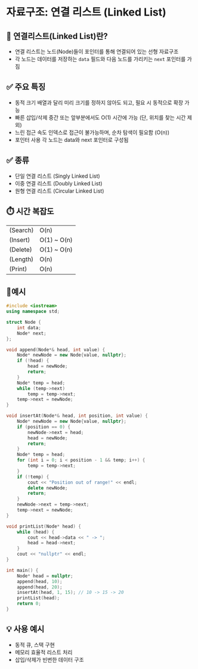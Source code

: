#  자료구조: 연결 리스트 (Linked List)

##  📂 연결리스트(Linked List)란?
- 연결 리스트는 노드(Node)들이 포인터를 통해 연결되어 있는 선형 자료구조 
- 각 노드는 데이터를 저장하는 `data` 필드와 다음 노드를 가리키는 `next` 포인터를 가짐

## ✅ 주요 특징

- 동적 크기	배열과 달리 미리 크기를 정하지 않아도 되고, 필요 시 동적으로 확장 가능
- 빠른 삽입/삭제	중간 또는 앞부분에서도 O(1) 시간에 가능 (단, 위치를 찾는 시간 제외)
- 느린 접근 속도	인덱스로 접근이 불가능하며, 순차 탐색이 필요함 (O(n))
- 포인터 사용	각 노드는 data와 next 포인터로 구성됨

## ✅ 종류

- 단일 연결 리스트 (Singly Linked List)
- 이중 연결 리스트 (Doubly Linked List)
- 원형 연결 리스트 (Circular Linked List)

## ⏱️ 시간 복잡도
|            |                  |
|------------|------------------|
|(Search)	| O(n)	|
|  (Insert)	| O(1) ~ O(n)	|
|  (Delete)	| O(1) ~ O(n)	|
|  (Length) | O(n)|	
|  (Print)	| O(n)|	


## 🔹예시

```cpp
#include <iostream>
using namespace std;

struct Node {
    int data;
    Node* next;
};

void append(Node*& head, int value) {
    Node* newNode = new Node{value, nullptr};
    if (!head) {
        head = newNode;
        return;
    }
    Node* temp = head;
    while (temp->next)
        temp = temp->next;
    temp->next = newNode;
}

void insertAt(Node*& head, int position, int value) {
    Node* newNode = new Node{value, nullptr};
    if (position == 0) {
        newNode->next = head;
        head = newNode;
        return;
    }
    Node* temp = head;
    for (int i = 0; i < position - 1 && temp; i++) {
        temp = temp->next;
    }
    if (!temp) {
        cout << "Position out of range!" << endl;
        delete newNode;
        return;
    }
    newNode->next = temp->next;
    temp->next = newNode;
}

void printList(Node* head) {
    while (head) {
        cout << head->data << " -> ";
        head = head->next;
    }
    cout << "nullptr" << endl;
}

int main() {
    Node* head = nullptr;
    append(head, 10);
    append(head, 20);
    insertAt(head, 1, 15); // 10 -> 15 -> 20
    printList(head);
    return 0;
}
```

## 💡 사용 예시
- 동적 큐, 스택 구현
- 메모리 효율적 리스트 처리
- 삽입/삭제가 빈번한 데이터 구조